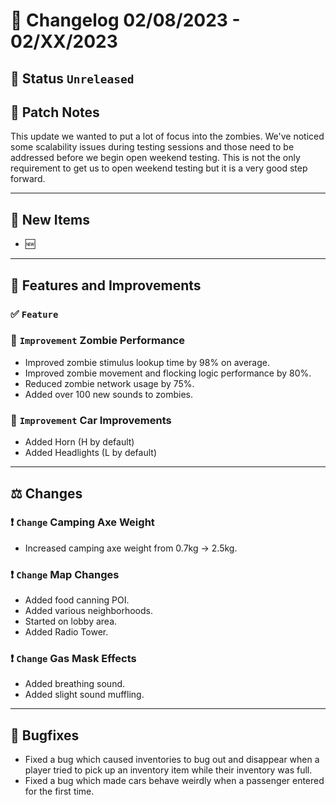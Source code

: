 # :bookmark_tabs:  Changelog 02/08/2023 - 02/XX/2023

## :red_circle: Status `Unreleased`
<!-- ## :green_circle: Status `Released` -->

## :speech_balloon: Patch Notes
This update we wanted to put a lot of focus into the zombies. We've noticed some scalability issues during testing sessions and those need to be addressed before we begin open weekend testing. This is not the only requirement to get us to open weekend testing but it is a very good step forward.
________

## :star2: New Items
- :new: 
________

## :loudspeaker: Features and Improvements

### :white_check_mark: `Feature` 

### :arrow_up_small: `Improvement` Zombie Performance
- Improved zombie stimulus lookup time by 98% on average.
- Improved zombie movement and flocking logic performance by 80%.
- Reduced zombie network usage by 75%.
- Added over 100 new sounds to zombies.

### :arrow_up_small: `Improvement` Car Improvements
- Added Horn (H by default)
- Added Headlights (L by default)

________

## :balance_scale: Changes

### :exclamation: `Change` Camping Axe Weight
- Increased camping axe weight from 0.7kg -> 2.5kg.

### :exclamation: `Change` Map Changes
- Added food canning POI.
- Added various neighborhoods.
- Started on lobby area.
- Added Radio Tower.

### :exclamation: `Change` Gas Mask Effects
- Added breathing sound.
- Added slight sound muffling.

________

## :bug: Bugfixes
- Fixed a bug which caused inventories to bug out and disappear when a player tried to pick up an inventory item while their inventory was full. 
- Fixed a bug which made cars behave weirdly when a passenger entered for the first time.
